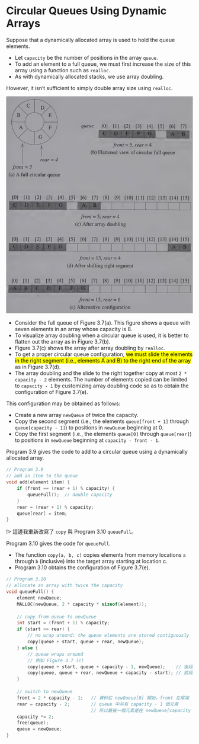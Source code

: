 # Circular Queues Using Dynamic Arrays

Suppose that a dynamically allocated array is used to hold the queue elements.

- Let `capacity` be the number of positions in the array `queue`.
- To add an element to a full queue, we must first increase the size of this array using a function such as `realloc`.
- As with dynamically allocated stacks, we use array doubling.

However, it isn’t sufficient to simply double array size using `realloc`.

<div class="alert-example">

![](./img/3.7.png ':figure Doubling queue capacity.')

- Consider the full queue of Figure 3.7(a). This figure shows a queue with seven elements in an array whose capacity is 8.
- To visualize array doubling when a circular queue is used, it is better to flatten out the array as in Figure 3.7(b).
- Figure 3.7(c) shows the array after array doubling by `realloc`.
- To get a proper circular queue configuration, <mark>we must slide the elements in the right segment (i.e., elements A and B) to the right end of the array</mark> as in Figure 3.7(d).
- The array doubling and the slide to the right together copy at most `2 * capacity - 2` elements. The number of elements copied can be limited to `capacity - 1` by customizing array doubling code so as to obtain the configuration of Figure 3.7(e).

This configuration may be obtained as follows:

- Create a new array `newQueue` of twice the capacity.
- Copy the second segment (i.e., the elements `queue[front + 1]` through `queue[capacity - 1]`) to positions in `newQueue` beginning at 0.
- Copy the first segment (i.e., the elements `queue[0]` through `queue[rear]`) to positions in `newQueue` beginning at `capacity - front - 1`.

</div>

Program 3.9 gives the code to add to a circular queue using a dynamically allocated array.

```c
// Program 3.9
// add an item to the queue
void add(element item) {
    if (front == (rear + 1) % capacity) {
        queueFull();  // double capacity
    }
    rear = (rear + 1) % capacity;
    queue[rear] = item;
}
```

!> 這邊我重新改寫了 `copy` 與 Program 3.10 `queueFull`。

Program 3.10 gives the code for `queueFull`.

- The function `copy(a, b, c)` copies elements from memory locations `a` through `b` (inclusive) into the target array starting at location c.
- Program 3.10 obtains the configuration of Figure 3.7(e).

```c
// Program 3.10
// allocate an array with twice the capacity
void queueFull() {
    element newQueue;
    MALLOC(newQueue, 2 * capacity * sizeof(element));

    // copy from queue to newQueue
    int start = (front + 1) % capacity;
    if (start <= rear) {
        // no wrap around: the queue elements are stored contiguously
        copy(queue + start, queue + rear, newQueue);
    } else {
        // queue wraps around
        // 例如 Figure 3.7 (c)
        copy(queue + start, queue + capacity - 1, newQueue);    // 後段
        copy(queue, queue + rear, newQueue + capacity - start); // 前段
    }

    // switch to newQueue
    front = 2 * capacity - 1;   // 資料從 newQueue[0] 開始，front 在尾端
    rear = capacity - 2;        // queue 中共有 capacity - 1 個元素
                                // 所以最後一個元素是在 newQueue[capacity - 2]
    capacity *= 2;
    free(queue);
    queue = newQueue;
}
```
